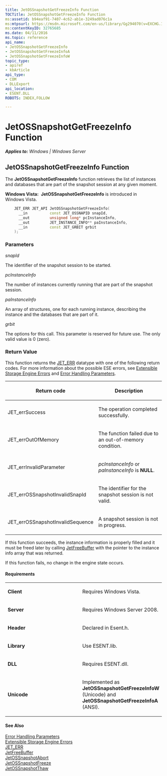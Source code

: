 ```yaml
---
title: JetOSSnapshotGetFreezeInfo Function
TOCTitle: JetOSSnapshotGetFreezeInfo Function
ms:assetid: b94eaf91-7407-4c62-ab1e-3249ad076c1a
ms:mtpsurl: https://msdn.microsoft.com/en-us/library/Gg294070(v=EXCHG.10)
ms:contentKeyID: 32765685
ms.date: 04/11/2016
ms.topic: reference
api_name: 
- JetOSSnapshotGetFreezeInfo
- JetOSSnapshotGetFreezeInfoA
- JetOSSnapshotGetFreezeInfoW
topic_type: 
- apiref
- kbArticle
api_type: 
- COM
- DLLExport
api_location: 
- ESENT.DLL
ROBOTS: INDEX,FOLLOW

---
```


# JetOSSnapshotGetFreezeInfo Function


_**Applies to:** Windows | Windows Server_

## JetOSSnapshotGetFreezeInfo Function

The **JetOSSnapshotGetFreezeInfo** function retrieves the list of instances and databases that are part of the snapshot session at any given moment.

**Windows Vista:**  **JetOSSnapshotGetFreezeInfo** is introduced in Windows Vista.

```cpp
    JET_ERR JET_API JetOSSnapshotGetFreezeInfo(
      __in          const JET_OSSNAPID snapId,
      __out         unsigned long* pcInstanceInfo,
      __out         JET_INSTANCE_INFO** paInstanceInfo,
      __in          const JET_GRBIT grbit
    );
```

### Parameters

*snapId*

The identifier of the snapshot session to be started.

*pcInstanceInfo*

The number of instances currently running that are part of the snapshot session.

*paInstanceInfo*

An array of structures, one for each running instance, describing the instance and the databases that are part of it.

*grbit*

The options for this call. This parameter is reserved for future use. The only valid value is 0 (zero).

### Return Value

This function returns the [JET_ERR](gg294092\(v=exchg.10\).md) datatype with one of the following return codes. For more information about the possible ESE errors, see [Extensible Storage Engine Errors](gg269184\(v=exchg.10\).md) and [Error Handling Parameters](gg269173\(v=exchg.10\).md).

<table>
<colgroup>
<col style="width: 50%" />
<col style="width: 50%" />
</colgroup>
<thead>
<tr class="header">
<th><p>Return code</p></th>
<th><p>Description</p></th>
</tr>
</thead>
<tbody>
<tr class="odd">
<td><p>JET_errSuccess</p></td>
<td><p>The operation completed successfully.</p></td>
</tr>
<tr class="even">
<td><p>JET_errOutOfMemory</p></td>
<td><p>The function failed due to an out-of-memory condition.</p></td>
</tr>
<tr class="odd">
<td><p>JET_errInvalidParameter</p></td>
<td><p><em>pcInstanceInfo</em> or <em>paInstanceInfo</em> is <strong>NULL</strong>.</p></td>
</tr>
<tr class="even">
<td><p>JET_errOSSnapshotInvalidSnapId</p></td>
<td><p>The identifier for the snapshot session is not valid.</p></td>
</tr>
<tr class="odd">
<td><p>JET_errOSSnapshotInvalidSequence</p></td>
<td><p>A snapshot session is not in progress.</p></td>
</tr>
</tbody>
</table>


If this function succeeds, the instance information is properly filled and it must be freed later by calling [JetFreeBuffer](gg294134\(v=exchg.10\).md) with the pointer to the instance info array that was returned.

If this function fails, no change in the engine state occurs.

#### Requirements

<table>
<colgroup>
<col style="width: 50%" />
<col style="width: 50%" />
</colgroup>
<tbody>
<tr class="odd">
<td><p><strong>Client</strong></p></td>
<td><p>Requires Windows Vista.</p></td>
</tr>
<tr class="even">
<td><p><strong>Server</strong></p></td>
<td><p>Requires Windows Server 2008.</p></td>
</tr>
<tr class="odd">
<td><p><strong>Header</strong></p></td>
<td><p>Declared in Esent.h.</p></td>
</tr>
<tr class="even">
<td><p><strong>Library</strong></p></td>
<td><p>Use ESENT.lib.</p></td>
</tr>
<tr class="odd">
<td><p><strong>DLL</strong></p></td>
<td><p>Requires ESENT.dll.</p></td>
</tr>
<tr class="even">
<td><p><strong>Unicode</strong></p></td>
<td><p>Implemented as <strong>JetOSSnapshotGetFreezeInfoW</strong> (Unicode) and <strong>JetOSSnapshotGetFreezeInfoA</strong> (ANSI).</p></td>
</tr>
</tbody>
</table>


#### See Also

[Error Handling Parameters](gg269173\(v=exchg.10\).md)  
[Extensible Storage Engine Errors](gg269184\(v=exchg.10\).md)  
[JET_ERR](gg294092\(v=exchg.10\).md)  
[JetFreeBuffer](gg294134\(v=exchg.10\).md)  
[JetOSSnapshotAbort](gg269265\(v=exchg.10\).md)  
[JetOSSnapshotFreeze](gg269332\(v=exchg.10\).md)  
[JetOSSnapshotThaw](gg269229\(v=exchg.10\).md)

